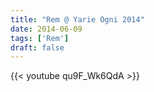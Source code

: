 ```yaml
---
title: "Rem @ Yarie Ogni 2014"
date: 2014-06-09
tags: ['Rem']
draft: false
---
```

{{< youtube qu9F_Wk6QdA >}}
